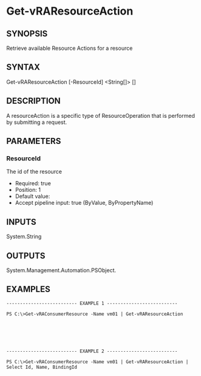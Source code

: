 # Get-vRAResourceAction

## SYNOPSIS
    
Retrieve available Resource Actions for a resource

## SYNTAX
 Get-vRAResourceAction [-ResourceId] <String[]> [<CommonParameters>]     

## DESCRIPTION

A resourceAction is a specific type of ResourceOperation that is performed by submitting a request.

## PARAMETERS


### ResourceId

The id of the resource

* Required: true
* Position: 1
* Default value: 
* Accept pipeline input: true (ByValue, ByPropertyName)

## INPUTS

System.String

## OUTPUTS

System.Management.Automation.PSObject.

## EXAMPLES
```
-------------------------- EXAMPLE 1 --------------------------

PS C:\>Get-vRAConsumerResource -Name vm01 | Get-vRAResourceAction






-------------------------- EXAMPLE 2 --------------------------

PS C:\>Get-vRAConsumerResource -Name vm01 | Get-vRAResourceAction | Select Id, Name, BindingId
```

